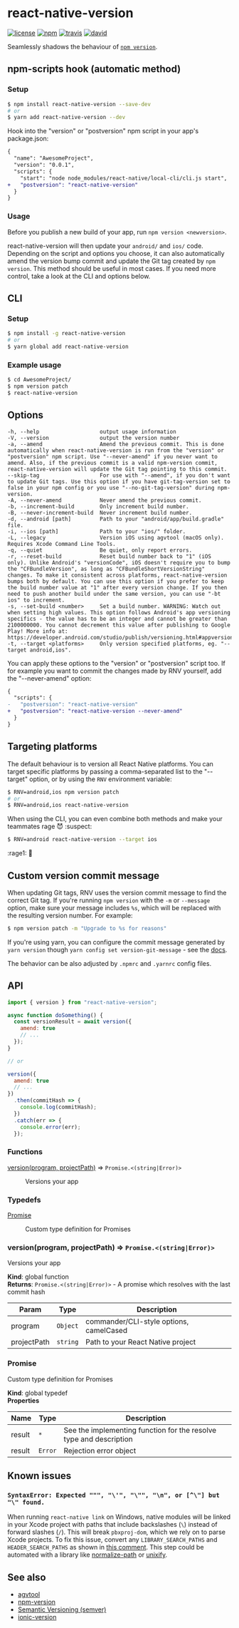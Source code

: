 # react-native-version

[![license](https://badgen.net/github/license/stovmascript/react-native-version)](https://github.com/stovmascript/react-native-version/blob/master/LICENSE)
[![npm](https://badgen.net/npm/v/react-native-version)](https://www.npmjs.com/package/react-native-version)
[![travis](https://badgen.net/travis/stovmascript/react-native-version)](https://travis-ci.org/stovmascript/react-native-version)
[![david](https://badgen.net/david/dep/stovmascript/react-native-version)](https://github.com/stovmascript/react-native-version/network/dependencies)

Seamlessly shadows the behaviour of [`npm version`](https://docs.npmjs.com/cli/version).

## npm-scripts hook (automatic method)

### Setup

```bash
$ npm install react-native-version --save-dev
# or
$ yarn add react-native-version --dev
```

Hook into the "version" or "postversion" npm script in your app's package.json:

```diff
{
  "name": "AwesomeProject",
  "version": "0.0.1",
  "scripts": {
    "start": "node node_modules/react-native/local-cli/cli.js start",
+   "postversion": "react-native-version"
  }
}
```

### Usage

Before you publish a new build of your app, run `npm version <newversion>`.

react-native-version will then update your `android/` and `ios/` code. Depending on the script and options you choose, it can also automatically amend the version bump commit and update the Git tag created by `npm version`. This method should be useful in most cases. If you need more control, take a look at the CLI and options below.

## CLI

### Setup

```bash
$ npm install -g react-native-version
# or
$ yarn global add react-native-version
```

### Example usage

```bash
$ cd AwesomeProject/
$ npm version patch
$ react-native-version
```

## Options

<!-- START cli -->

    -h, --help                   output usage information
    -V, --version                output the version number
    -a, --amend                  Amend the previous commit. This is done automatically when react-native-version is run from the "version" or "postversion" npm script. Use "--never-amend" if you never want to amend. Also, if the previous commit is a valid npm-version commit, react-native-version will update the Git tag pointing to this commit.
    --skip-tag                   For use with "--amend", if you don't want to update Git tags. Use this option if you have git-tag-version set to false in your npm config or you use "--no-git-tag-version" during npm-version.
    -A, --never-amend            Never amend the previous commit.
    -b, --increment-build        Only increment build number.
    -B, --never-increment-build  Never increment build number.
    -d, --android [path]         Path to your "android/app/build.gradle" file.
    -i, --ios [path]             Path to your "ios/" folder.
    -L, --legacy                 Version iOS using agvtool (macOS only). Requires Xcode Command Line Tools.
    -q, --quiet                  Be quiet, only report errors.
    -r, --reset-build            Reset build number back to "1" (iOS only). Unlike Android's "versionCode", iOS doesn't require you to bump the "CFBundleVersion", as long as "CFBundleShortVersionString" changes. To make it consistent across platforms, react-native-version bumps both by default. You can use this option if you prefer to keep the build number value at "1" after every version change. If you then need to push another build under the same version, you can use "-bt ios" to increment.
    -s, --set-build <number>     Set a build number. WARNING: Watch out when setting high values. This option follows Android's app versioning specifics - the value has to be an integer and cannot be greater than 2100000000. You cannot decrement this value after publishing to Google Play! More info at: https://developer.android.com/studio/publish/versioning.html#appversioning
    -t, --target <platforms>     Only version specified platforms, eg. "--target android,ios".

<!-- END cli -->

You can apply these options to the "version" or "postversion" script too. If for example you want to commit the changes made by RNV yourself, add the "--never-amend" option:

```diff
{
  "scripts": {
-   "postversion": "react-native-version"
+   "postversion": "react-native-version --never-amend"
  }
}
```

## Targeting platforms

The default behaviour is to version all React Native platforms. You can target specific platforms by passing a comma-separated list to the "--target" option, or by using the `RNV` environment variable:

```bash
$ RNV=android,ios npm version patch
# or
$ RNV=android,ios react-native-version
```

When using the CLI, you can even combine both methods and make your teammates rage :smiling_imp: :suspect:

```bash
$ RNV=android react-native-version --target ios
```

:rage1: :speak_no_evil:

## Custom version commit message

When updating Git tags, RNV uses the version commit message to find the correct Git tag. If you're running `npm version` with the `-m` or `--message` option, make sure your message includes `%s`, which will be replaced with the resulting version number. For example:

```bash
$ npm version patch -m "Upgrade to %s for reasons"
```

If you're using yarn, you can configure the commit message generated by `yarn version` though `yarn config set version-git-message` - see the [docs](https://yarnpkg.com/lang/en/docs/cli/version/#toc-git-tags).

The behavior can be also adjusted by `.npmrc` and `.yarnrc` config files.

## API

```javascript
import { version } from "react-native-version";

async function doSomething() {
  const versionResult = await version({
    amend: true
    // ...
  });
}

// or

version({
  amend: true
  // ...
})
  .then(commitHash => {
    console.log(commitHash);
  })
  .catch(err => {
    console.error(err);
  });
```

<!-- START api -->

### Functions

<dl>
<dt><a href="#version">version(program, projectPath)</a> ⇒ <code>Promise.&lt;(string|Error)&gt;</code></dt>
<dd><p>Versions your app</p>
</dd>
</dl>

### Typedefs

<dl>
<dt><a href="#Promise">Promise</a></dt>
<dd><p>Custom type definition for Promises</p>
</dd>
</dl>

<a name="version"></a>

### version(program, projectPath) ⇒ <code>Promise.&lt;(string\|Error)&gt;</code>

Versions your app

**Kind**: global function  
**Returns**: <code>Promise.&lt;(string\|Error)&gt;</code> - A promise which resolves with the last commit hash

| Param       | Type                | Description                             |
| ----------- | ------------------- | --------------------------------------- |
| program     | <code>Object</code> | commander/CLI-style options, camelCased |
| projectPath | <code>string</code> | Path to your React Native project       |

<a name="Promise"></a>

### Promise

Custom type definition for Promises

**Kind**: global typedef  
**Properties**

| Name   | Type               | Description                                                        |
| ------ | ------------------ | ------------------------------------------------------------------ |
| result | <code>\*</code>    | See the implementing function for the resolve type and description |
| result | <code>Error</code> | Rejection error object                                             |

<!-- END api -->

## Known issues

### `SyntaxError: Expected """, "\'", "\"", "\n", or [^\"] but "\" found.`

When running `react-native link` on Windows, native modules will be linked in your Xcode project with paths that include backslashes (`\`) instead of forward slashes (`/`). This will break `pbxproj-dom`, which we rely on to parse Xcode projects. To fix this issue, convert any `LIBRARY_SEARCH_PATHS` and `HEADER_SEARCH_PATHS` as shown in [this comment](https://github.com/stovmascript/react-native-version/issues/52#issuecomment-393343784). This step could be automated with a library like [normalize-path](https://www.npmjs.com/package/normalize-path) or [unixify](https://www.npmjs.com/package/unixify).

## See also

- [agvtool](https://developer.apple.com/library/content/qa/qa1827/_index.html)
- [npm-version](https://docs.npmjs.com/cli/version)
- [Semantic Versioning (semver)](http://semver.org/)
- [ionic-version](https://github.com/stovmascript/ionic-version)
